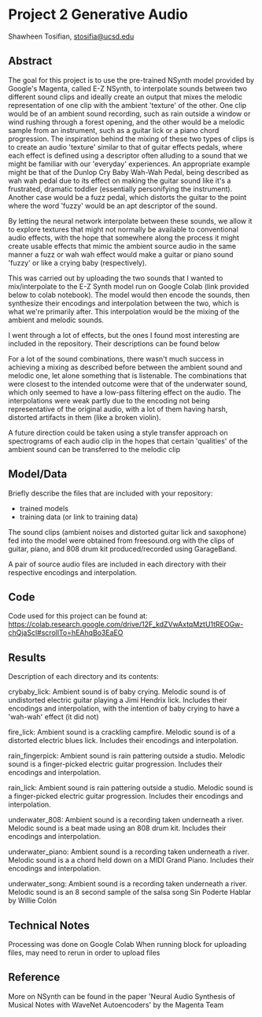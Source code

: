 # Project 2 Generative Audio

Shawheen Tosifian, stosifia@ucsd.edu


## Abstract

The goal for this project is to use the pre-trained NSynth model provided by Google's Magenta, called E-Z NSynth, to interpolate sounds between two different sound clips and ideally create an output that mixes the melodic representation of one clip with the ambient 'texture' of the other. One clip would be of an ambient sound recording, such as rain outside a window or wind rushing through a forest opening, and the other would be a melodic sample from an instrument, such as a guitar lick or a piano chord progression. The inspiration behind the mixing of these two types of clips is to create an audio 'texture' similar to that of guitar effects pedals, where each effect is defined using a descriptor often alluding to a sound that we might be familiar with our 'everyday' experiences. An appropriate example might be that of the Dunlop Cry Baby Wah-Wah Pedal, being described as wah wah pedal due to its effect on making the guitar sound like it's a frustrated, dramatic toddler (essentially personifying the instrument). Another case would be a fuzz pedal, which distorts the guitar to the point where the word 'fuzzy' would be an apt descriptor of the sound.

By letting the neural network interpolate between these sounds, we allow it to explore textures that might not normally be available to conventional audio effects, with the hope that somewhere along the process it might create usable effects that mimic the ambient source audio in the same manner a fuzz or wah wah effect would make a guitar or piano sound 'fuzzy' or like a crying baby (respectively).

This was carried out by uploading the two sounds that I wanted to mix/interpolate to the E-Z Synth model run on Google Colab (link provided below to colab notebook). The model would then encode the sounds, then synthesize their encodings and interpolation between the two, which is what we're primarily after. This interpolation would be the mixing of the ambient and melodic sounds.


I went through a lot of effects, but the ones I found most interesting are included in the repository. Their descriptions can be found below

For a lot of the sound combinations, there wasn't much success in achieving a mixing as described before between the ambient sound and melodic one, let alone something that is listenable. The combinations that were closest to the intended outcome were that of the underwater sound, which only seemed to have a low-pass filtering effect on the audio. The interpolations were weak partly due to the encoding not being representative of the original audio, with a lot of them having harsh, distorted artifacts in them (like a broken violin).

A future direction could be taken using a style transfer approach on spectrograms of each audio clip in the hopes that certain 'qualities' of the ambient sound can be transferred to the melodic clip


## Model/Data

Briefly describe the files that are included with your repository:
- trained models
- training data (or link to training data)

The sound clips (ambient noises and distorted guitar lick and saxophone) fed into the model were obtained from freesound.org with the clips of guitar, piano, and 808 drum kit produced/recorded using GarageBand.

A pair of source audio files are included in each directory with their respective encodings and interpolation.

## Code

Code used for this project can be found at:
https://colab.research.google.com/drive/12F_kdZVwAxtqMztU1tREOGw-chQjaScl#scrollTo=hEAhqBo3EaEO


## Results

Description of each directory and its contents:

crybaby_lick: Ambient sound is of baby crying. Melodic sound is of undistorted electric guitar playing a Jimi Hendrix lick. Includes their encodings and interpolation, with the intention of baby crying to have a 'wah-wah' effect (it did not)

fire_lick: Ambient sound is a crackling campfire. Melodic sound is of a distorted electric blues lick. Includes their encodings and interpolation.

rain_fingerpick: Ambient sound is rain pattering outside a studio. Melodic sound is a finger-picked electric guitar progression. Includes their encodings and interpolation.

rain_lick: Ambient sound is rain pattering outside a studio. Melodic sound is a finger-picked electric guitar progression. Includes their encodings and interpolation.

underwater_808: Ambient sound is a recording taken underneath a river. Melodic sound is a beat made using an 808 drum kit. Includes their encodings and interpolation.

underwater_piano: Ambient sound is a recording taken underneath a river. Melodic sound is a a chord held down on a MIDI Grand Piano. Includes their encodings and interpolation.

underwater_song: Ambient sound is a recording taken underneath a river. Melodic sound is an 8 second sample of the salsa song Sin Poderte Hablar by Willie Colón




## Technical Notes

Processing was done on Google Colab
When running block for uploading files, may need to rerun in order to upload files

## Reference

More on NSynth can be found in the paper 'Neural Audio Synthesis of Musical Notes with WaveNet Autoencoders' by the Magenta Team
